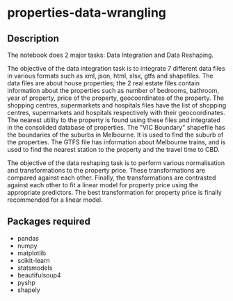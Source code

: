 # properties-data-wrangling
## Description
The notebook does 2 major tasks: Data Integration and Data Reshaping.  

The objective of the data integration task is to integrate 7 different data files in various formats such as xml, json, html, xlsx, gtfs and shapefiles. The data files are about house properties; the 2 real estate files contain information about the properties such as number of bedrooms, bathroom, year of property, price of the property, geocoordinates of the property. The shopping centres, supermarkets  and hospitals files have the list of shopping centres, supermarkets and hospitals respectively with their geocoordinates. The nearest utility to the property is found using these files and integrated in the consolided database of properties. The "VIC Boundary" shapefile has the boundaries of the suburbs in Melbourne. It is used to find the suburb of the properties. The GTFS file has information about Melbourne trains, and is used to find the nearest station to the property and the travel time to CBD.  

The objective of the data reshaping task is to perform various normalisation and transformations to the property price. These transformations are compared against each other. Finally, the transformations are contrasted against each other to fit a linear model for property price using the appropriate predictors. The best transformation for property price is finally recommended for a linear model.  

## Packages required
* pandas
* numpy 
* matplotlib
* scikit-learn
* statsmodels
* beautifulsoup4
* pyshp
* shapely
